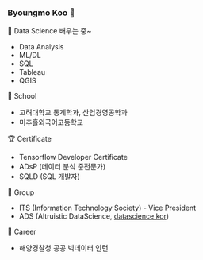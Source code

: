 ### Byoungmo Koo 👋

<!--
**Koo-BM/Koo-BM** is a ✨ _special_ ✨ repository because its `README.md` (this file) appears on your GitHub profile.

Here are some ideas to get you started:

- 🔭 I’m currently working on ...
- 🌱 I’m currently learning ...
- 👯 I’m looking to collaborate on ...
- 🤔 I’m looking for help with ...
- 💬 Ask me about ...
- 📫 How to reach me: ...
- 😄 Pronouns: ...
- ⚡ Fun fact: ...
-->

🌱 Data Science 배우는 중~
- Data Analysis
- ML/DL
- SQL
- Tableau
- QGIS

📌 School
- 고려대학교 통계학과, 산업경영공학과
- 미추홀외국어고등학교

🏆 Certificate
- Tensorflow Developer Certificate
- ADsP (데이터 분석 준전문가)
- SQLD (SQL 개발자)

👯 Group
- ITS (Information Technology Society) - Vice President
- ADS (Altruistic DataScience, [datascience.kor](https://www.instagram.com/datascience.kor/))

👊 Career
- 해양경찰청 공공 빅데이터 인턴
